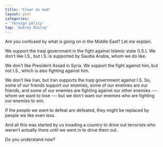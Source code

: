 ```yaml
---
title: 'Clear as mud'
layout: post
categories:
- 'foreign policy'
tag: 'Aubrey Bailey'
---
```


Are you confused by what is going on in the Middle East? Let me explain.  
  
We support the Iraqi government in the fight against Islamic state (I.S.). We don't like I.S., but I.S. is supported by Saudia Arabia, whom we do like.

We don't like President Assad in Syria. We support the fight against him, but not I.S., which is also fighting against him.

We don't like Iran, but Iran supports the Iraqi government against I.S. So, some of our friends support our enemies, some of our enemies are our friends, and some of our enemies are fighting against our other enemies --- whom we want to lose --- but we don't want our enemies who are fighting our enemies to win.

If the people we want to defeat are defeated, they might be replaced by people we like even less.

And all this was started by us invading a country to drive out terrorists who weren't actually there until we went in to drive them out.

Do you understand now?